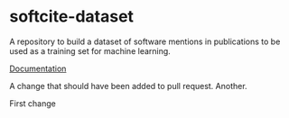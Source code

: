 # softcite-dataset

A repository to build a dataset of software mentions in publications to be used as a training set for machine learning.

[Documentation](https://howisonlab.github.io/softcite-dataset/) 

A change that should have been added to pull request. Another.

First change
